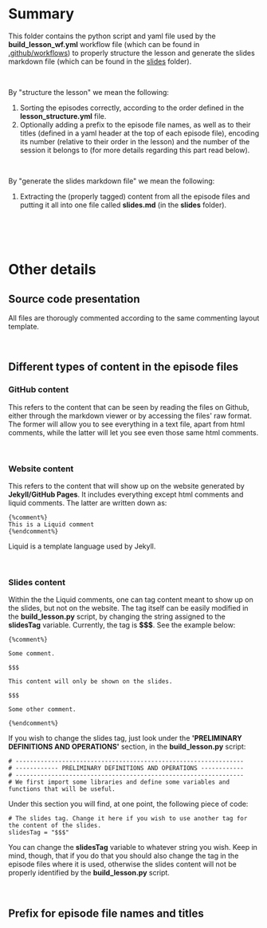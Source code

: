 # Summary
This folder contains the python script and yaml file used by the **build_lesson_wf.yml**
workflow file (which can be found in [.github/workflows](../../.github/workflows)) to properly structure the lesson
and generate the slides markdown file (which can be found in the [slides](../../slides) folder).  

<br/>

By "structure the lesson" we mean the following:
1. Sorting the episodes correctly, according to the order defined in the **lesson_structure.yml** file.
2. Optionally adding a prefix to the episode file names, as well as to their titles (defined in a yaml header
at the top of each episode file), encoding its number (relative to their order in the lesson) and the number
of the session it belongs to (for more details regarding this part read below).

<br/>

By "generate the slides markdown file" we mean the following:
1. Extracting the (properly tagged) content from all the episode files and putting it all into one file called
**slides.md** (in the **slides** folder).

<br/>
<br/>
<br/>

# Other details

## Source code presentation
All files are thorougly commented according to the same commenting layout template.

<br/>

## Different types of content in the episode files

### GitHub content

This refers to the content that can be seen by reading the files on Github, either through the markdown viewer or by accessing the
files' raw format. The former will allow you to see everything in a text file, apart from html comments, while the latter will let
you see even those same html comments.

<br/>

### Website content

This refers to the content that will show up on the website generated by **Jekyll/GitHub Pages**. It includes everything except html comments
and liquid comments. The latter are written down as:  

~~~
{%comment%}
This is a Liquid comment
{%endcomment%}
~~~

Liquid is a template language used by Jekyll.

<br/>

### Slides content

Within the the Liquid comments, one can tag content meant to show up on the slides, but not on the website. The tag itself can be easily
modified in the **build_lesson.py** script, by changing the string assigned to the **slidesTag** variable. Currently, the tag is **$$$**. See the example below:

~~~
{%comment%}

Some comment.

$$$

This content will only be shown on the slides.

$$$

Some other comment.

{%endcomment%}
~~~

If you wish to change the slides tag, just look under the **'PRELIMINARY DEFINITIONS AND OPERATIONS'** section, in the **build_lesson.py** script:

~~~
# ----------------------------------------------------------------
# ------------ PRELIMINARY DEFINITIONS AND OPERATIONS ------------
# ----------------------------------------------------------------
# We first import some libraries and define some variables and functions that will be useful.
~~~

Under this section you will find, at one point, the following piece of code:

~~~
# The slides tag. Change it here if you wish to use another tag for the content of the slides. 
slidesTag = "$$$"
~~~

You can change the **slidesTag** variable to whatever string you wish. Keep in mind, though, that if you do that you should also change the tag in the
episode files where it is used, otherwise the slides content will not be properly identified by the **build_lesson.py** script.

<br/>

## Prefix for episode file names and titles


